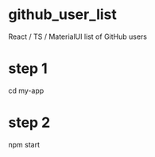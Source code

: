 # github_user_list
React / TS / MaterialUI list of GitHub users

# step 1
cd my-app

# step 2
npm start
